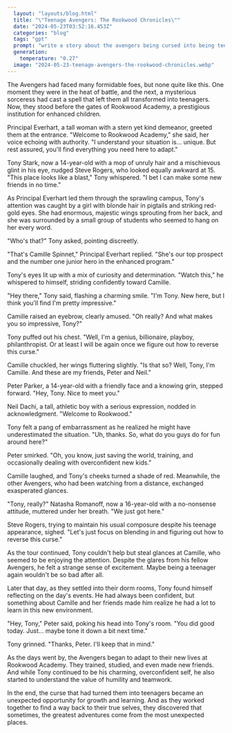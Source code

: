 ```yaml
---
  layout: "layouts/blog.html"
  title: "\"Teenage Avengers: The Rookwood Chronicles\""
  date: "2024-05-23T03:52:16.453Z"
  categories: "blog"
  tags: "gpt"
  prompt: "write a story about the avengers being cursed into being teenagers, so they enroll in an academy for the enhanced children, or Rookwood Academy.  the principal shows them around but tony, who’s 14, tries to impress a random student named camille who’s 13, with phoenix powers and giant wings coming out from her back.  she thinks it’s funny however the other avengers are giving him glares, but all the avengers have more teenage mindsets.  what they don’t know is that the girl camille, or camille spinnet is the top prospect and the #1 junior hero in the enhanced program, and her friends being peter parker (from mcu) and neil dachi, are the #2 and #3 prospects also and they think it’s hilarious a random new kid tried to hit on her. camille also has blonde hair in pigtails and red gold eyes.  include dialogue"
  generation: 
    temperature: "0.27"
  image: "2024-05-23-teenage-avengers-the-rookwood-chronicles.webp"
---
```

The Avengers had faced many formidable foes, but none quite like this. One moment they were in the heat of battle, and the next, a mysterious sorceress had cast a spell that left them all transformed into teenagers. Now, they stood before the gates of Rookwood Academy, a prestigious institution for enhanced children.

Principal Everhart, a tall woman with a stern yet kind demeanor, greeted them at the entrance. "Welcome to Rookwood Academy," she said, her voice echoing with authority. "I understand your situation is... unique. But rest assured, you'll find everything you need here to adapt."

Tony Stark, now a 14-year-old with a mop of unruly hair and a mischievous glint in his eye, nudged Steve Rogers, who looked equally awkward at 15. "This place looks like a blast," Tony whispered. "I bet I can make some new friends in no time."

As Principal Everhart led them through the sprawling campus, Tony's attention was caught by a girl with blonde hair in pigtails and striking red-gold eyes. She had enormous, majestic wings sprouting from her back, and she was surrounded by a small group of students who seemed to hang on her every word.

"Who's that?" Tony asked, pointing discreetly.

"That's Camille Spinnet," Principal Everhart replied. "She's our top prospect and the number one junior hero in the enhanced program."

Tony's eyes lit up with a mix of curiosity and determination. "Watch this," he whispered to himself, striding confidently toward Camille.

"Hey there," Tony said, flashing a charming smile. "I'm Tony. New here, but I think you'll find I'm pretty impressive."

Camille raised an eyebrow, clearly amused. "Oh really? And what makes you so impressive, Tony?"

Tony puffed out his chest. "Well, I'm a genius, billionaire, playboy, philanthropist. Or at least I will be again once we figure out how to reverse this curse."

Camille chuckled, her wings fluttering slightly. "Is that so? Well, Tony, I'm Camille. And these are my friends, Peter and Neil."

Peter Parker, a 14-year-old with a friendly face and a knowing grin, stepped forward. "Hey, Tony. Nice to meet you."

Neil Dachi, a tall, athletic boy with a serious expression, nodded in acknowledgment. "Welcome to Rookwood."

Tony felt a pang of embarrassment as he realized he might have underestimated the situation. "Uh, thanks. So, what do you guys do for fun around here?"

Peter smirked. "Oh, you know, just saving the world, training, and occasionally dealing with overconfident new kids."

Camille laughed, and Tony's cheeks turned a shade of red. Meanwhile, the other Avengers, who had been watching from a distance, exchanged exasperated glances.

"Tony, really?" Natasha Romanoff, now a 16-year-old with a no-nonsense attitude, muttered under her breath. "We just got here."

Steve Rogers, trying to maintain his usual composure despite his teenage appearance, sighed. "Let's just focus on blending in and figuring out how to reverse this curse."

As the tour continued, Tony couldn't help but steal glances at Camille, who seemed to be enjoying the attention. Despite the glares from his fellow Avengers, he felt a strange sense of excitement. Maybe being a teenager again wouldn't be so bad after all.

Later that day, as they settled into their dorm rooms, Tony found himself reflecting on the day's events. He had always been confident, but something about Camille and her friends made him realize he had a lot to learn in this new environment.

"Hey, Tony," Peter said, poking his head into Tony's room. "You did good today. Just... maybe tone it down a bit next time."

Tony grinned. "Thanks, Peter. I'll keep that in mind."

As the days went by, the Avengers began to adapt to their new lives at Rookwood Academy. They trained, studied, and even made new friends. And while Tony continued to be his charming, overconfident self, he also started to understand the value of humility and teamwork.

In the end, the curse that had turned them into teenagers became an unexpected opportunity for growth and learning. And as they worked together to find a way back to their true selves, they discovered that sometimes, the greatest adventures come from the most unexpected places.

